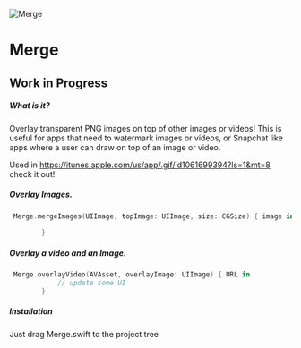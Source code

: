 ![Merge](https://cloud.githubusercontent.com/assets/8390081/18536861/c9860614-7ace-11e6-8864-d223d0827fa8.png)

# Merge

Work in Progress
---
##### What is it?
Overlay transparent PNG images on top of other images or videos!  This is useful for apps that need to watermark images or videos, or Snapchat like apps where a user can draw on top of an image or video.  

Used in https://itunes.apple.com/us/app/.gif/id1061699394?ls=1&mt=8 check it out!

##### Overlay Images.

```swift
 Merge.mergeImages(UIImage, topImage: UIImage, size: CGSize) { image in
            
        }
```
##### Overlay a video and an Image.

```swift
 Merge.overlayVideo(AVAsset, overlayImage: UIImage) { URL in
            // update some UI
        }
```


##### Installation
Just drag Merge.swift to the project tree

